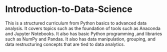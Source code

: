 # Introduction-to-Data-Science
This is a structured curriculum from Python basics to advanced data analysis. It covers topics such as the foundation of tools such as Anaconda and Jupyter Notebooks. It also has basic Python programming ,and libraries such as NumPy and Pandas. It also has data manipulation, grouping, and data restructuring concepts that are tied to data analytics.

